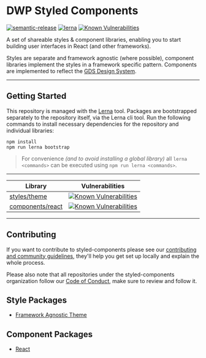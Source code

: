 # DWP Styled Components

[![semantic-release](https://img.shields.io/badge/%20%20%F0%9F%93%A6%F0%9F%9A%80-semantic--release-e10079.svg)](https://github.com/semantic-release/semantic-release) [![lerna](https://img.shields.io/badge/maintained%20with-lerna-cc00ff.svg)](https://lernajs.io/) [![Known Vulnerabilities](https://snyk.io/test/github/dwp/dwp-components/badge.svg?targetFile=package.json)](https://snyk.io/test/github/dwp/dwp-components?targetFile=package.json)

A set of shareable styles & component libraries, enabling you to start building user interfaces in React (and other frameworks).

Styles are separate and framework agnostic (where possible), component libraries implement the styles in a framework specific pattern. Components are implemented to reflect the [GDS Design System](https://design-system.service.gov.uk/).

---

## Getting Started
This repository is managed with the [Lerna](https://github.com/lerna/lerna) tool. Packages are bootstrapped separately to the repository itself, via the Lerna cli tool. Run the following commands to install necessary dependencies for the repository and individual libraries:

```
npm install
npm run lerna bootstrap
```

> For convenience _(and to avoid installing a global library)_ all `lerna <commands>` can be executed using `npm run lerna <commands>`.

---

| Library | Vulnerabilities |
|----|----|
|[styles/theme](/styles/theme)|[![Known Vulnerabilities](https://snyk.io/test/github/dwp/dwp-components/badge.svg?targetFile=styles/theme/package.json)](https://snyk.io/test/github/dwp/dwp-components?targetFile=package.json) |
| [components/react](/components/react)|[![Known Vulnerabilities](https://snyk.io/test/github/dwp/dwp-components/badge.svg?targetFile=components/react/package.json)](https://snyk.io/test/github/dwp/dwp-components?targetFile=package.json) |

---

## Contributing
If you want to contribute to styled-components please see our [contributing and community guidelines](/CONTRIBUTING.md), they'll help you get set up locally and explain the whole process.

Please also note that all repositories under the styled-components organization follow our [Code of Conduct](/CODE_OF_CONDUCT.md), make sure to review and follow it.


## Style Packages
* [Framework Agnostic Theme](/styles/theme)

## Component Packages
* [React](/components/react)
